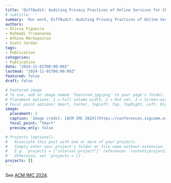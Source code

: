 ```yaml
---
title: 'DiffAudit: Auditing Privacy Practices of Online Services for Children and Adolescents awarded a Best Student Paper Award!'
# subtitle: ''
summary: 'Our work, DiffAudit: Auditing Privacy Practices of Online Services for Children and Adolescents has been awarded with a Best Student Paper Award at ACM IMC 2024. Congrats to Olivia Figueira as the main author!'
authors:
- Olivia Figueira
- Rahmadi Trimananda
- Athina Markopoulou
- Scott Jordan
tags:
- Publication
categories:
- Publication
date: "2024-11-01T00:00:00Z"
lastmod: "2024-11-01T00:00:00Z"
featured: false
draft: false

# Featured image
# To use, add an image named `featured.jpg/png` to your page's folder.
# Placement options: 1 = Full column width, 2 = Out-set, 3 = Screen-width
# Focal point options: Smart, Center, TopLeft, Top, TopRight, Left, Right, BottomLeft, Bottom, BottomRight
image:
  placement: 2
  caption: 'Image credit: [ACM IMC 2024](https://conferences.sigcomm.org/imc/2024/)'
  focal_point: "Smart"
  preview_only: false

# Projects (optional).
#   Associate this post with one or more of your projects.
#   Simply enter your project's folder or file name without extension.
#   E.g. `projects = ["internal-project"]` references `content/project/deep-learning/index.md`.
#   Otherwise, set `projects = []`.
projects: []
---
```


See [ACM IMC 2024](https://conferences.sigcomm.org/imc/2024/).
